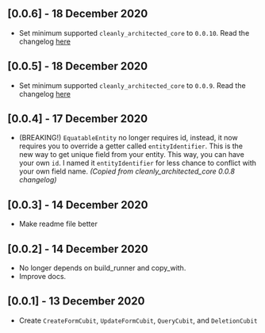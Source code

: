 ## [0.0.6] - 18 December 2020
- Set minimum supported `cleanly_architected_core` to `0.0.10`. Read the changelog [here](https://github.com/moseskarunia/cleanly-architected/blob/master/packages/cleanly_architected_core/CHANGELOG.md)

## [0.0.5] - 18 December 2020
- Set minimum supported `cleanly_architected_core` to `0.0.9`. Read the changelog [here](https://github.com/moseskarunia/cleanly-architected/blob/master/packages/cleanly_architected_core/CHANGELOG.md)

## [0.0.4] - 17 December 2020
- (BREAKING!) `EquatableEntity` no longer requires id, instead, it now requires you to override a getter called `entityIdentifier`. This is the new way to get unique field from your entity. This way, you can have your own `id`. I named it `entityIdentifier` for less chance to conflict with your own field name. _(Copied from cleanly_architected_core 0.0.8 changelog)_

## [0.0.3] - 14 December 2020
- Make readme file better

## [0.0.2] - 14 December 2020

- No longer depends on build_runner and copy_with.
- Improve docs.

## [0.0.1] - 13 December 2020

- Create `CreateFormCubit`, `UpdateFormCubit`, `QueryCubit`, and `DeletionCubit`
